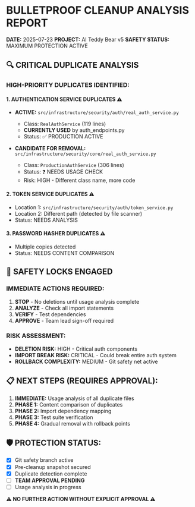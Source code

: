 # BULLETPROOF CLEANUP ANALYSIS REPORT
**DATE:** 2025-07-23
**PROJECT:** AI Teddy Bear v5
**SAFETY STATUS:** MAXIMUM PROTECTION ACTIVE

## 🔍 CRITICAL DUPLICATE ANALYSIS

### HIGH-PRIORITY DUPLICATES IDENTIFIED:

#### 1. **AUTHENTICATION SERVICE DUPLICATES** ⚠️
- **ACTIVE:** `src/infrastructure/security/auth/real_auth_service.py`
  - Class: `RealAuthService` (119 lines)
  - **CURRENTLY USED** by auth_endpoints.py
  - Status: ✅ PRODUCTION ACTIVE

- **CANDIDATE FOR REMOVAL:** `src/infrastructure/security/core/real_auth_service.py`
  - Class: `ProductionAuthService` (306 lines)
  - Status: ❓ NEEDS USAGE CHECK
  - Risk: HIGH - Different class name, more code

#### 2. **TOKEN SERVICE DUPLICATES** ⚠️
- Location 1: `src/infrastructure/security/auth/token_service.py`
- Location 2: Different path (detected by file scanner)
- Status: NEEDS ANALYSIS

#### 3. **PASSWORD HASHER DUPLICATES** ⚠️
- Multiple copies detected
- Status: NEEDS CONTENT COMPARISON

## 🚫 SAFETY LOCKS ENGAGED

### IMMEDIATE ACTIONS REQUIRED:
1. **STOP** - No deletions until usage analysis complete
2. **ANALYZE** - Check all import statements
3. **VERIFY** - Test dependencies
4. **APPROVE** - Team lead sign-off required

### RISK ASSESSMENT:
- **DELETION RISK:** HIGH - Critical auth components
- **IMPORT BREAK RISK:** CRITICAL - Could break entire auth system
- **ROLLBACK COMPLEXITY:** MEDIUM - Git safety net active

## 📋 NEXT STEPS (REQUIRES APPROVAL):

1. **IMMEDIATE:** Usage analysis of all duplicate files
2. **PHASE 1:** Content comparison of duplicates
3. **PHASE 2:** Import dependency mapping
4. **PHASE 3:** Test suite verification
5. **PHASE 4:** Gradual removal with rollback points

## 🛡️ PROTECTION STATUS:
- [x] Git safety branch active
- [x] Pre-cleanup snapshot secured
- [x] Duplicate detection complete
- [ ] **TEAM APPROVAL PENDING**
- [ ] Usage analysis in progress

**⚠️ NO FURTHER ACTION WITHOUT EXPLICIT APPROVAL ⚠️**
